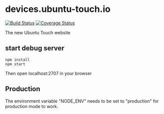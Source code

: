 # devices.ubuntu-touch.io

[![Build Status](https://travis-ci.org/ubports/devices.ubuntu-touch.io.svg?branch=master)](https://travis-ci.org/ubports/devices.ubuntu-touch.io)
[![Coverage Status](https://coveralls.io/repos/github/ubports/devices.ubuntu-touch.io/badge.svg?branch=master)](https://coveralls.io/github/ubports/devices.ubuntu-touch.io?branch=master)

The new Ubuntu Touch website

## start debug server

```
npm install
npm start
```

Then open localhost:2707 in your browser

## Production

The environment variable "NODE_ENV" needs to be set to "production" for production mode to work.
